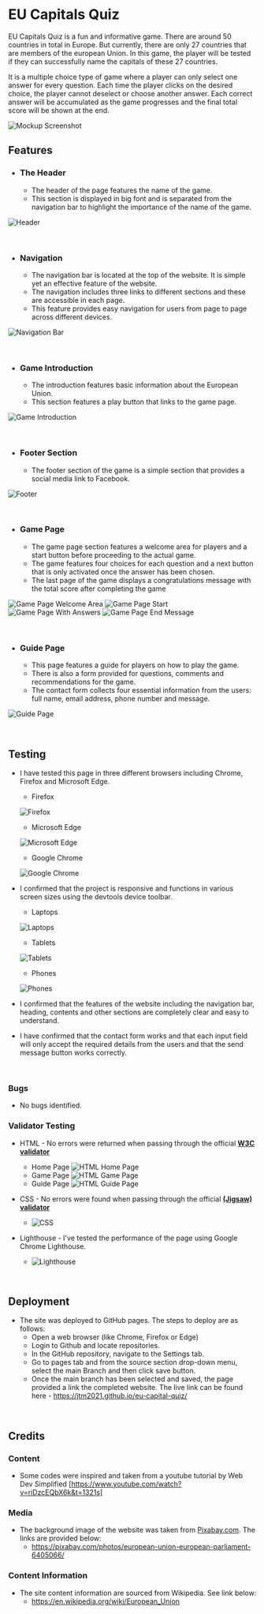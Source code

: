 # EU Capitals Quiz

EU Capitals Quiz is a fun and informative game. There are around 50 countries in total in Europe. But currently, there are only 27 countries that are members of the european Union. In this game, the player will be tested if they can successfully name the capitals of these 27 countries.

It is a multiple choice type of game where a player can only select one answer for every question. Each time the player clicks on the desired choice, the player cannot deselect or choose another answer. Each correct answer will be accumulated as the game progresses and the final total score will be shown at the end.


![Mockup Screenshot](images-readme/mockup-screen.jpg)


## Features ##
- ### The Header ###
    - The header of the page features the name of the game.
    - This section is displayed in big font and is separated from the navigation bar to highlight the importance of the name of the 
      game.

![Header](images-readme/header.jpg)

<br>


- ### Navigation ###
    - The navigation bar is located at the top of the website. It is simple yet an effective feature of the website.
    - The navigation includes three links to different sections and these are accessible in each page.
    - This feature provides easy navigation for users from page to page across different devices.

![Navigation Bar](images-readme/navbar.jpg)

<br>

- ### Game Introduction ###
    - The introduction features basic information about the European Union.
    - This section features a play button that links to the game page.

![Game Introduction](images-readme/intro.jpg)

<br>

- ### Footer Section ###
    - The footer section of the game is a simple section that provides a social media link to Facebook.
    
 
![Footer](images-readme/footer.jpg)

<br>

- ### Game Page ###
    - The game page section features a welcome area for players and a start button before proceeding to the actual game.
    - The game features four choices for each question and a next button that is only activated once the answer has been chosen.
    - The last page of the game displays a congratulations message with the total score after completing the game

![Game Page Welcome Area](images-readme/welcome-area.jpg)
![Game Page Start](images-readme/game-area.jpg)
![Game Page With Answers](images-readme/game-area-answer.jpg)
![Game Page End Message](images-readme/game-area-congrats.jpg)

<br>

- ### Guide Page ###
    - This page features a guide for players on how to play the game.
    - There is also a form provided for questions, comments and recommendations for the game.
    - The contact form collects four essential information from the users: full name, email address, phone number and message. 
 
![Guide Page](images-readme/help-guide.jpg)

<br>

## Testing ##

- I have tested this page in three different browsers including Chrome, Firefox and Microsoft Edge.
    - Firefox 

    ![Firefox](images-readme/mozilla.jpg)

    - Microsoft Edge

    ![Microsoft Edge](images-readme/edge.jpg)

    - Google Chrome

    ![Google Chrome](images-readme/google.jpg)

- I confirmed that the project is responsive and functions in various screen sizes using the devtools device toolbar.
    - Laptops

    ![Laptops](images-readme/responsive-for-laptops-ss.jpg)

    - Tablets

    ![Tablets](images-readme/responsive-for-tablets-ss.jpg)
    
    - Phones

    ![Phones](images-readme/responsive-for-phones-ss.jpg)
    
- I confirmed that the features of the website including the navigation bar, heading, contents and other sections are completely clear and easy to understand.
- I have confirmed that the contact form works and that each input field will only accept the required details from the users and that the send message button works correctly.

<br>

### Bugs ###
- No bugs identified.

### Validator Testing ###
- HTML - No errors were returned when passing through the official [**W3C validator**](https://validator.w3.org/#validate_by_input+with_options)
    - Home Page
        ![HTML Home Page](images-readme/home.jpg)
    - Game Page
        ![HTML Game Page](images-readme/game.jpg)
    - Guide Page
        ![HTML Guide Page](images-readme/guide.jpg)


- CSS - No errors were found when passing through the official [**(Jigsaw) validator**](https://jigsaw.w3.org/css-validator/#validate_by_input)
    - ![CSS](images-readme/css.jpg)

- Lighthouse - I've tested the performance of the page using Google Chrome Lighthouse.
    - ![Lighthouse](images-readme/lighthouse.jpg)

<br>

## Deployment ##
- The site was deployed to GitHub pages. The steps to deploy are as follows:
    - Open a web browser (like Chrome, Firefox or Edge)
    - Login to Github and locate repositories.
    - In the GitHub repository, navigate to the Settings tab.
    - Go to pages tab and from the source section drop-down menu, select the main Branch and then click save button.
    - Once the main branch has been selected and saved, the page provided a link the completed website. 
The live link can be found here - https://jtm2021.github.io/eu-capital-quiz/

<br>

## Credits ##

### Content ###
- Some codes were inspired and taken from a youtube tutorial by Web Dev Simplified [https://www.youtube.com/watch?v=riDzcEQbX6k&t=1321s]

### Media ###

- The background image of the website was taken from [Pixabay.com](https://pixabay.com/). The links are provided below:
    - https://pixabay.com/photos/european-union-european-parliament-6405066/

### Content Information ###

- The site content information are sourced from Wikipedia. See link below:
    - https://en.wikipedia.org/wiki/European_Union

